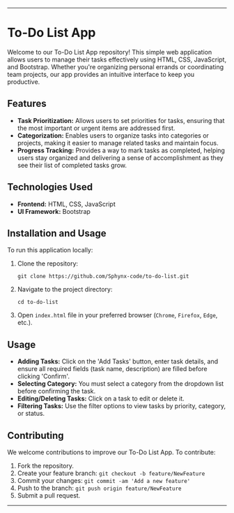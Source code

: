 

---

# To-Do List App

Welcome to our To-Do List App repository! This simple web application allows users to manage their tasks effectively using HTML, CSS, JavaScript, and Bootstrap. Whether you're organizing personal errands or coordinating team projects, our app provides an intuitive interface to keep you productive.

## Features

- **Task Prioritization:** Allows users to set priorities for tasks, ensuring that the most important or urgent items are addressed first.
- **Categorization:** Enables users to organize tasks into categories or projects, making it easier to manage related tasks and maintain focus.
- **Progress Tracking:** Provides a way to mark tasks as completed, helping users stay organized and delivering a sense of accomplishment as they see their list of completed tasks grow.

## Technologies Used

- **Frontend:** HTML, CSS, JavaScript
- **UI Framework:** Bootstrap

## Installation and Usage

To run this application locally:

1. Clone the repository:
   ```
   git clone https://github.com/Sphynx-code/to-do-list.git
   ```
2. Navigate to the project directory:
   ```
   cd to-do-list
   ```
3. Open `index.html` file in your preferred browser (`Chrome`, `Firefox`, `Edge`, etc.).

## Usage

- **Adding Tasks:** Click on the 'Add Tasks' button, enter task details, and ensure all required fields (task name, description) are filled before clicking 'Confirm'.
- **Selecting Category:** You must select a category from the dropdown list before confirming the task.
- **Editing/Deleting Tasks:** Click on a task to edit or delete it.
- **Filtering Tasks:** Use the filter options to view tasks by priority, category, or status.

## Contributing

We welcome contributions to improve our To-Do List App. To contribute:

1. Fork the repository.
2. Create your feature branch: `git checkout -b feature/NewFeature`
3. Commit your changes: `git commit -am 'Add a new feature'`
4. Push to the branch: `git push origin feature/NewFeature`
5. Submit a pull request.

---



